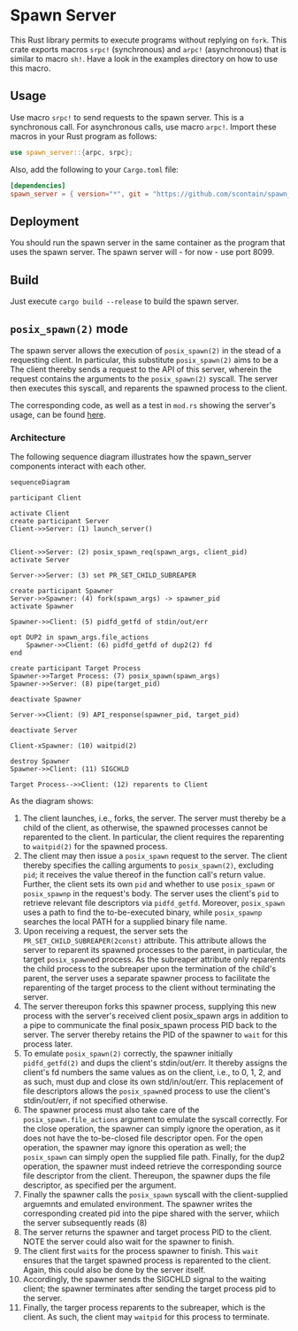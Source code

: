 # Spawn Server

This Rust library permits to execute programs without replying on `fork`. This crate exports macros `srpc!` (synchronous) and `arpc!` (asynchronous) that is similar to macro `sh!`. Have a look in the examples directory on how to use this macro.

## Usage

Use macro `srpc!` to send requests to the spawn server. This is a synchronous call. For asynchronous calls, use macro `arpc!`. Import these macros in your Rust program as follows:

```rust
use spawn_server::{arpc, srpc};
```

Also, add the following to your `Cargo.toml` file:

```toml
[dependencies]
spawn_server = { version="*", git = "https://github.com/scontain/spawn_server.git" }
```

## Deployment

You should run the spawn server in the same container as the program that uses the spawn server. The spawn server will - for now - use port 8099.

## Build

Just execute `cargo build --release` to build the spawn server. 

## `posix_spawn(2)` mode

The spawn server allows the execution of `posix_spawn(2)` in the stead of a requesting client.
In particular, this substitute `posix_spawn(2)` aims to be a 
The client thereby sends a request to the API of this server, wherein the request contains the arguments to the `posix_spawn(2)` syscall.
The server then executes this syscall, and reparents the spawned process to the client.

The corresponding code, as well as a test in `mod.rs` showing the server's usage, can be found [here](./src/spawn).


### Architecture

The following sequence diagram illustrates how the spawn_server components interact with each other.

```mermaid
sequenceDiagram

participant Client

activate Client
create participant Server
Client->>Server: (1) launch_server()


Client->>Server: (2) posix_spawn_req(spawn_args, client_pid)
activate Server

Server->>Server: (3) set PR_SET_CHILD_SUBREAPER

create participant Spawner
Server->>Spawner: (4) fork(spawn_args) -> spawner_pid
activate Spawner

Spawner->>Client: (5) pidfd_getfd of stdin/out/err

opt DUP2 in spawn_args.file_actions
	Spawner->>Client: (6) pidfd_getfd of dup2(2) fd
end

create participant Target Process
Spawner->>Target Process: (7) posix_spawn(spawn_args) 
Spawner->>Server: (8) pipe(target_pid)

deactivate Spawner

Server->>Client: (9) API_response(spawner_pid, target_pid)

deactivate Server

Client-xSpawner: (10) waitpid(2)

destroy Spawner
Spawner->>Client: (11) SIGCHLD

Target Process-->>Client: (12) reparents to Client
```
As the diagram shows:
1. The client launches, i.e., forks, the server.
   The server must thereby be a child of the client, as otherwise, the spawned processes cannot be reparented to the client.
   In particular, the client requires the reparenting to `waitpid(2)` for the spawned process.
2. The client may then issue a `posix_spawn` request to the server. The client thereby specifies the calling arguments to `posix_spawn(2)`, excluding `pid`; it receives the value thereof in the function call's return value.
   Further, the client sets its own `pid` and whether to use `posix_spawn` or `posix_spawnp` in the request's body.
   The server uses the client's `pid` to retrieve relevant file descriptors via `pidfd_getfd`.
   Moreover, `posix_spawn` uses a path to find the to-be-executed binary, while `posix_spawnp` searches the local PATH for a supplied binary file name.
3. Upon receiving a request, the server sets the `PR_SET_CHILD_SUBREAPER(2const)` attribute. This attribute allows the server to reparent its spawned processes to the parent, in particular, the target `posix_spawn`ed process.
   As the subreaper attribute only reparents the child process to the subreaper upon the termination of the child's parent, the server uses a separate spawner process to facilitate the reparenting of the target process to the client without terminating the server.
4. The server thereupon forks this spawner process, supplying this new process with the server's received client posix_spawn args in addition to a pipe to communicate the final posix_spawn process PID back to the server. The server thereby retains the PID of the spawner to `wait` for this process later.
5. To emulate `posix_spawn(2)` correctly, the spawner initially `pidfd_getfd(2)` and dups the client's stdin/out/err.
   It thereby assigns the client's fd numbers the same values as on the client, i.e., to 0, 1, 2, and as such, must dup and close its own std/in/out/err.
   This replacement of file descriptors allows the `posix_spawn`ed process to use the client's stdin/out/err, if not specified otherwise.
6. The spawner process must also take care of the `posix_spawn.file_actions` argument to emulate the syscall correctly. For the close operation, the spawner can simply ignore the operation, as it does not have the to-be-closed file descriptor open.
   For the open operation, the spawner may ignore this operation as well; the `posix_spawn` can simply open the supplied file path.
   Finally, for the dup2 operation, the spawner must indeed retrieve the corresponding source file descriptor from the client.
   Thereupon, the spawner dups the file descriptor, as specified per the argument.
7. Finally the spawner calls the `posix_spawn` syscall with the client-supplied arguemnts and emulated environment.
   The spawner writes the corresponding created pid into the pipe shared with the server, whiich the server subsequently reads (8)
9. The server returns the spawner and target process PID to the client. NOTE the server could also wait for the spawner to finish.
10. The client first `wait`s for the process spawner to finish. This `wait` ensures that the target spawned process is reparented to the client. Again, this could also be done by the server itself.
11. Accordingly, the spawner sends the SIGCHLD signal to the waiting client; the spawner terminates after sending the target process pid to the server.
12. Finally, the targer process reparents to the subreaper, which is the client.
    As such, the client may `waitpid` for this process to terminate.
